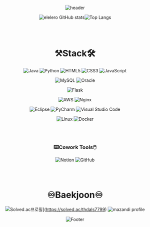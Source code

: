 <div align=center>

![header](https://capsule-render.vercel.app/api?type=waving&color=ffee4a&height=100&section=header&text=%20SongMin_Han🐤&fontSize=60&fontColor=584b4f&animation=fadeIn&fontAlign=60)

<div align=center>

![elelero GitHub stats](https://github-readme-stats.vercel.app/api?username=elelero&show_icons=true&theme=gruvbox)![Top Langs](https://github-readme-stats.vercel.app/api/top-langs/?username=elelero&layout=compact&theme=gruvbox&langs_count=5)

</div>

<br></br>

# <div align=center> ⚒️Stack🛠️ </div>
<div align=center>
  
![Java](https://img.shields.io/badge/java-%23ED8B00.svg?style=for-the-badge&logo=java&logoColor=white)
![Python](https://img.shields.io/badge/python-3670A0?style=for-the-badge&logo=python&logoColor=ffdd54)
![HTML5](https://img.shields.io/badge/html5-%23E34F26.svg?style=for-the-badge&logo=html5&logoColor=white)
![CSS3](https://img.shields.io/badge/css3-%231572B6.svg?style=for-the-badge&logo=css3&logoColor=white)
![JavaScript](https://img.shields.io/badge/javascript-%23323330.svg?style=for-the-badge&logo=javascript&logoColor=%23F7DF1E)

![MySQL](https://img.shields.io/badge/mysql-%2300f.svg?style=for-the-badge&logo=mysql&logoColor=white)
![Oracle](https://img.shields.io/badge/Oracle-F80000?style=for-the-badge&logo=oracle&logoColor=white)

![Flask](https://img.shields.io/badge/flask-%23000.svg?style=for-the-badge&logo=flask&logoColor=white)

![AWS](https://img.shields.io/badge/AWS-%23FF9900.svg?style=for-the-badge&logo=amazon-aws&logoColor=white)
![Nginx](https://img.shields.io/badge/nginx-%23009639.svg?style=for-the-badge&logo=nginx&logoColor=white)

![Eclipse](https://img.shields.io/badge/Eclipse-FE7A16.svg?style=for-the-badge&logo=Eclipse&logoColor=white)
![PyCharm](https://img.shields.io/badge/pycharm-143?style=for-the-badge&logo=pycharm&logoColor=black&color=black&labelColor=green)
![Visual Studio Code](https://img.shields.io/badge/Visual%20Studio%20Code-0078d7.svg?style=for-the-badge&logo=visual-studio-code&logoColor=white)

![Linux](https://img.shields.io/badge/Linux-FCC624?style=for-the-badge&logo=linux&logoColor=black)
![Docker](https://img.shields.io/badge/docker-%230db7ed.svg?style=for-the-badge&logo=docker&logoColor=white)

<br></br>

### <div align=center> ⌨️Cowork Tools🖱️ </div>  
![Notion](https://img.shields.io/badge/Notion-%23000000.svg?style=for-the-badge&logo=notion&logoColor=white)
![GitHub](https://img.shields.io/badge/github-%23121011.svg?style=for-the-badge&logo=github&logoColor=white)

</div>
  
<br></br>

# <div align=center> ♾️Baekjoon♾️ </div>
<div align=center>
  
![Solved.ac프로필](http://mazassumnida.wtf/api/v2/generate_badge?boj=thdals7799)](https://solved.ac/thdals7799)
![mazandi profile](http://mazandi.herokuapp.com/api?handle=thdals7799&theme=warm)

</div>

<div align=center>

![Footer](https://capsule-render.vercel.app/api?type=waving&color=ffee4a&height=100&section=footer)

</div>
